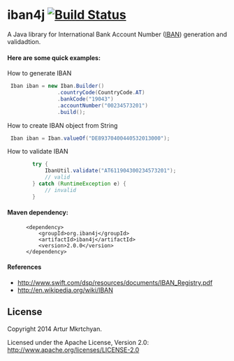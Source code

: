 iban4j [![Build Status](https://api.travis-ci.org/repositories/arturmkrtchyan/iban4j.png)](https://travis-ci.org/arturmkrtchyan/iban4j)
======

A Java library for International Bank Account Number (<a href="http://en.wikipedia.org/wiki/ISO_13616" target="_blank">IBAN</a>) generation and validadtion.


#### Here are some quick examples:

How to generate IBAN

```java
 Iban iban = new Iban.Builder()
                .countryCode(CountryCode.AT)
                .bankCode("19043")
                .accountNumber("00234573201")
                .build();
```
How to create IBAN object from String

```java
 Iban iban = Iban.valueOf("DE89370400440532013000");
```

How to validate IBAN

```java
        try {
            IbanUtil.validate("AT611904300234573201");
            // valid
        } catch (RuntimeException e) {
            // invalid
        }
```

#### Maven dependency: 
```
      <dependency>
          <groupId>org.iban4j</groupId>
          <artifactId>iban4j</artifactId>
          <version>2.0.0</version>
      </dependency>
```


#### References

- http://www.swift.com/dsp/resources/documents/IBAN_Registry.pdf
- http://en.wikipedia.org/wiki/IBAN

## License
Copyright 2014 Artur Mkrtchyan.

Licensed under the Apache License, Version 2.0: http://www.apache.org/licenses/LICENSE-2.0
